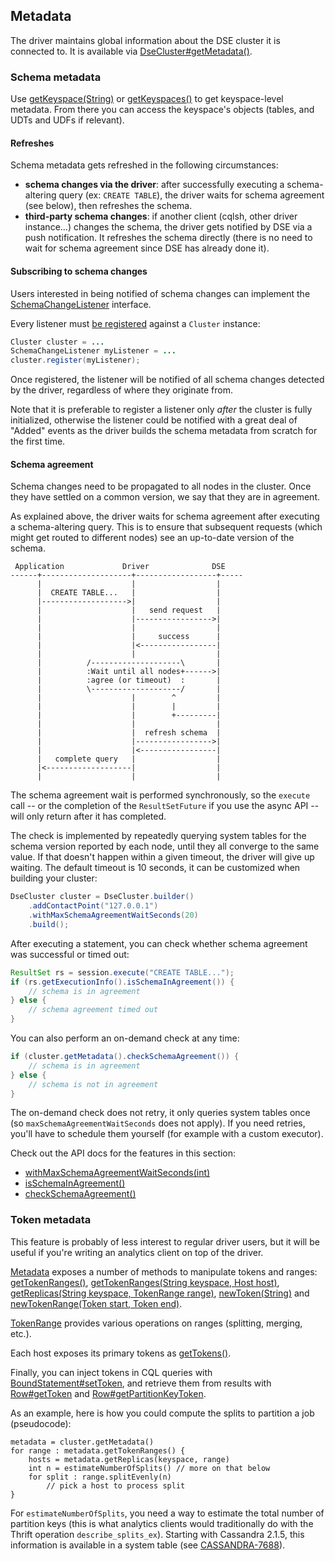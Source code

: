## Metadata

The driver maintains global information about the DSE cluster it
is connected to. It is available via
[DseCluster#getMetadata()][getMetadata].

[getMetadata]: http://docs.datastax.com/en/drivers/java-dse/1.2/com/datastax/driver/dse/DseCluster.html#getMetadata--

### Schema metadata

Use [getKeyspace(String)][getKeyspace] or [getKeyspaces()][getKeyspaces]
to get keyspace-level metadata. From there you can access the keyspace's
objects (tables, and UDTs and UDFs if relevant).

[getKeyspace]: http://docs.datastax.com/en/drivers/java-dse/1.2/com/datastax/driver/core/Metadata.html#getKeyspace-java.lang.String-
[getKeyspaces]: http://docs.datastax.com/en/drivers/java-dse/1.2/com/datastax/driver/core/Metadata.html#getKeyspaces--

#### Refreshes

Schema metadata gets refreshed in the following circumstances:

* **schema changes via the driver**: after successfully executing a
  schema-altering query (ex: `CREATE TABLE`), the driver waits for
  schema agreement (see below), then refreshes the schema.
* **third-party schema changes**: if another client (cqlsh, other driver
  instance...) changes the schema, the driver gets notified by DSE
  via a push notification. It refreshes the schema directly (there is no
  need to wait for schema agreement since DSE has already done it).

#### Subscribing to schema changes

Users interested in being notified of schema changes can implement the 
[SchemaChangeListener][SchemaChangeListener] interface.

Every listener must [be registered][registerListener] against a `Cluster` instance:

```java
Cluster cluster = ...
SchemaChangeListener myListener = ...
cluster.register(myListener);
```

Once registered, the listener will be notified of all schema changes detected by the driver,
regardless of where they originate from.

Note that it is preferable to register a listener only *after* the cluster is fully initialized,
otherwise the listener could be notified with a great deal of "Added" events as
the driver builds the schema metadata from scratch for the first time.

[SchemaChangeListener]: http://docs.datastax.com/en/drivers/java-dse/1.2/com/datastax/driver/core/SchemaChangeListener.html
[registerListener]: http://docs.datastax.com/en/drivers/java-dse/1.2/com/datastax/driver/core/Cluster.html#register-com.datastax.driver.core.SchemaChangeListener-

#### Schema agreement

Schema changes need to be propagated to all nodes in the cluster. Once
they have settled on a common version, we say that they are in
agreement.

As explained above, the driver waits for schema agreement after
executing a schema-altering query. This is to ensure that subsequent
requests (which might get routed to different nodes) see an up-to-date
version of the schema.

```ditaa
 Application             Driver              DSE
------+--------------------+------------------+-----
      |                    |                  |
      |  CREATE TABLE...   |                  |
      |------------------->|                  |
      |                    |   send request   |
      |                    |----------------->|
      |                    |                  |
      |                    |     success      |
      |                    |<-----------------|
      |                    |                  |
      |          /--------------------\       |
      |          :Wait until all nodes+------>|
      |          :agree (or timeout)  :       |
      |          \--------------------/       |
      |                    |        ^         |
      |                    |        |         |
      |                    |        +---------|
      |                    |                  |
      |                    |  refresh schema  |
      |                    |----------------->|
      |                    |<-----------------|
      |   complete query   |                  |
      |<-------------------|                  |
      |                    |                  |
```

The schema agreement wait is performed synchronously, so the `execute`
call -- or the completion of the `ResultSetFuture` if you use the async
API -- will only return after it has completed.

The check is implemented by repeatedly querying system tables for the
schema version reported by each node, until they all converge to the
same value. If that doesn't happen within a given timeout, the driver
will give up waiting.  The default timeout is 10 seconds, it can be
customized when building your cluster:

```java
DseCluster cluster = DseCluster.builder()
    .addContactPoint("127.0.0.1")
    .withMaxSchemaAgreementWaitSeconds(20)
    .build();
```

After executing a statement, you can check whether schema agreement was
successful or timed out:

```java
ResultSet rs = session.execute("CREATE TABLE...");
if (rs.getExecutionInfo().isSchemaInAgreement()) {
    // schema is in agreement
} else {
    // schema agreement timed out
}
```

You can also perform an on-demand check at any time:

```java
if (cluster.getMetadata().checkSchemaAgreement()) {
    // schema is in agreement
} else {
    // schema is not in agreement
}
```

The on-demand check does not retry, it only queries system tables once
(so `maxSchemaAgreementWaitSeconds` does not apply). If you need
retries, you'll have to schedule them yourself (for example with a
custom executor).

Check out the API docs for the features in this section:

* [withMaxSchemaAgreementWaitSeconds(int)](http://docs.datastax.com/en/drivers/java-dse/1.2/com/datastax/driver/core/Cluster.Builder.html#withMaxSchemaAgreementWaitSeconds-int-)
* [isSchemaInAgreement()](http://docs.datastax.com/en/drivers/java-dse/1.2/com/datastax/driver/core/ExecutionInfo.html#isSchemaInAgreement--)
* [checkSchemaAgreement()](http://docs.datastax.com/en/drivers/java-dse/1.2/com/datastax/driver/core/Metadata.html#checkSchemaAgreement--)


### Token metadata

This feature is probably of less interest to regular driver users, but
it will be useful if you're writing an analytics client on top of the
driver.

[Metadata][metadata] exposes a number of methods to manipulate tokens
and ranges: [getTokenRanges()][getTokenRanges], [getTokenRanges(String
keyspace, Host host)][getTokenRanges2], [getReplicas(String keyspace,
TokenRange range)][getReplicas], [newToken(String)][newToken] and
[newTokenRange(Token start, Token end)][newTokenRange].

[TokenRange][TokenRange] provides various operations on ranges
(splitting, merging, etc.).

Each host exposes its primary tokens as [getTokens()][getTokens].

Finally, you can inject tokens in CQL queries with
[BoundStatement#setToken][setToken], and retrieve them from results with
[Row#getToken][getToken] and [Row#getPartitionKeyToken][getPKToken].

As an example, here is how you could compute the splits to partition a
job (pseudocode):

```
metadata = cluster.getMetadata()
for range : metadata.getTokenRanges() {
    hosts = metadata.getReplicas(keyspace, range)
    int n = estimateNumberOfSplits() // more on that below
    for split : range.splitEvenly(n)
        // pick a host to process split
}
```

For `estimateNumberOfSplits`, you need a way to estimate the total
number of partition keys (this is what analytics clients would
traditionally do with the Thrift operation `describe_splits_ex`).
Starting with Cassandra 2.1.5, this information is available in a system
table (see
[CASSANDRA-7688](https://issues.apache.org/jira/browse/CASSANDRA-7688)).

[metadata]: http://docs.datastax.com/en/drivers/java-dse/1.2/com/datastax/driver/core/Metadata.html
[getTokenRanges]: http://docs.datastax.com/en/drivers/java-dse/1.2/com/datastax/driver/core/Metadata.html#getTokenRanges--
[getTokenRanges2]: http://docs.datastax.com/en/drivers/java-dse/1.2/com/datastax/driver/core/Metadata.html#getTokenRanges-java.lang.String-com.datastax.driver.core.Host-
[getReplicas]: http://docs.datastax.com/en/drivers/java-dse/1.2/com/datastax/driver/core/Metadata.html#getReplicas-java.lang.String-com.datastax.driver.core.TokenRange-
[newToken]: http://docs.datastax.com/en/drivers/java-dse/1.2/com/datastax/driver/core/Metadata.html#newToken-java.lang.String-
[newTokenRange]: http://docs.datastax.com/en/drivers/java-dse/1.2/com/datastax/driver/core/Metadata.html#newTokenRange-com.datastax.driver.core.Token-com.datastax.driver.core.Token-
[TokenRange]: http://docs.datastax.com/en/drivers/java-dse/1.2/com/datastax/driver/core/TokenRange.html
[getTokens]: http://docs.datastax.com/en/drivers/java-dse/1.2/com/datastax/driver/core/Host.html#getTokens--
[setToken]: http://docs.datastax.com/en/drivers/java-dse/1.2/com/datastax/driver/core/BoundStatement.html#setToken-int-com.datastax.driver.core.Token-
[getToken]: http://docs.datastax.com/en/drivers/java-dse/1.2/com/datastax/driver/core/Row.html#getToken-int-
[getPKToken]: http://docs.datastax.com/en/drivers/java-dse/1.2/com/datastax/driver/core/Row.html#getPartitionKeyToken--
